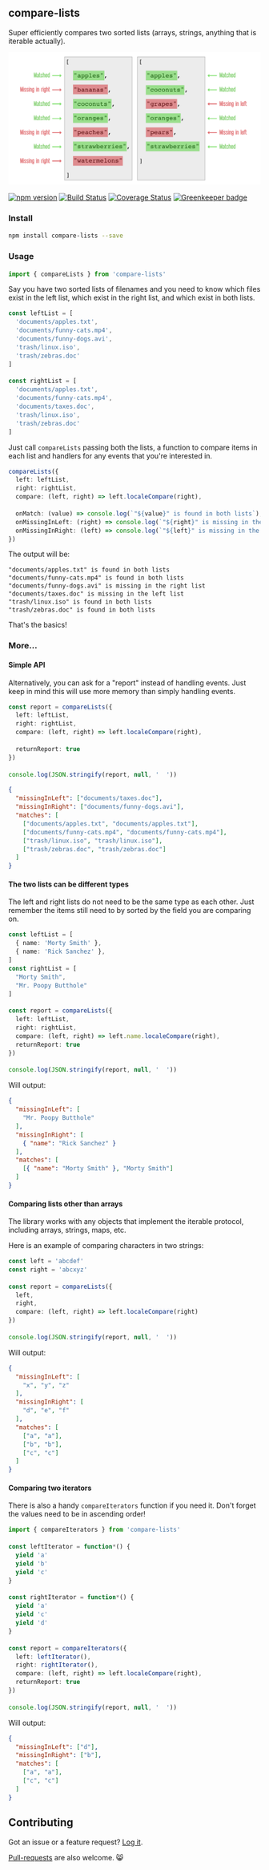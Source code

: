 ## compare-lists

Super efficiently compares two sorted lists (arrays, strings, anything that is iterable actually).


<center>
	<img src="https://raw.githubusercontent.com/codeandcats/compare-lists/master/img/visualisation.png" />
</center>

[![npm version](https://badge.fury.io/js/compare-lists.svg)](https://badge.fury.io/js/compare-lists)
[![Build Status](https://travis-ci.org/codeandcats/compare-lists.svg?branch=master)](https://travis-ci.org/codeandcats/compare-lists)
[![Coverage Status](https://coveralls.io/repos/github/codeandcats/compare-lists/badge.svg?branch=master)](https://coveralls.io/github/codeandcats/compare-lists?branch=master) [![Greenkeeper badge](https://badges.greenkeeper.io/codeandcats/compare-lists.svg)](https://greenkeeper.io/)


### Install
```sh
npm install compare-lists --save
```


### Usage
```typescript
import { compareLists } from 'compare-lists'
```

Say you have two sorted lists of filenames and you need to know which files exist in the left list, which exist in the right list, and which exist in both lists.

```typescript
const leftList = [
  'documents/apples.txt',
  'documents/funny-cats.mp4',
  'documents/funny-dogs.avi',
  'trash/linux.iso',
  'trash/zebras.doc'
]

const rightList = [
  'documents/apples.txt',
  'documents/funny-cats.mp4',
  'documents/taxes.doc',
  'trash/linux.iso',
  'trash/zebras.doc'
]
```

Just call `compareLists` passing both the lists, a function to compare items in each list and handlers for any events that you're interested in.

```typescript
compareLists({
  left: leftList,
  right: rightList,
  compare: (left, right) => left.localeCompare(right),

  onMatch: (value) => console.log(`"${value}" is found in both lists`),
  onMissingInLeft: (right) => console.log(`"${right}" is missing in the left list`),
  onMissingInRight: (left) => console.log(`"${left}" is missing in the right list`)
})
```

The output will be:

```
"documents/apples.txt" is found in both lists
"documents/funny-cats.mp4" is found in both lists
"documents/funny-dogs.avi" is missing in the right list
"documents/taxes.doc" is missing in the left list
"trash/linux.iso" is found in both lists
"trash/zebras.doc" is found in both lists
```

That's the basics!

### More...

#### Simple API

Alternatively, you can ask for a "report" instead of handling events. Just keep in mind this will use more memory than simply handling events.

```typescript
const report = compareLists({
  left: leftList,
  right: rightList,
  compare: (left, right) => left.localeCompare(right),

  returnReport: true
})

console.log(JSON.stringify(report, null, '  '))
```

```json
{
  "missingInLeft": ["documents/taxes.doc"],
  "missingInRight": ["documents/funny-dogs.avi"],
  "matches": [
    ["documents/apples.txt", "documents/apples.txt"],
    ["documents/funny-cats.mp4", "documents/funny-cats.mp4"],
    ["trash/linux.iso", "trash/linux.iso"],
    ["trash/zebras.doc", "trash/zebras.doc"]
  ]
}
```

#### The two lists can be different types

The left and right lists do not need to be the same type as each other. Just remember the items still need to by sorted by the field you are comparing on.

```typescript
const leftList = [
  { name: 'Morty Smith' },
  { name: 'Rick Sanchez' },
]
const rightList = [
  "Morty Smith",
  "Mr. Poopy Butthole"
]

const report = compareLists({
  left: leftList,
  right: rightList,
  compare: (left, right) => left.name.localeCompare(right),
  returnReport: true
})

console.log(JSON.stringify(report, null, '  '))
```

Will output:

```json
{
  "missingInLeft": [
    "Mr. Poopy Butthole"
  ],
  "missingInRight": [
    { "name": "Rick Sanchez" }
  ],
  "matches": [
    [{ "name": "Morty Smith" }, "Morty Smith"]
  ]
}
```

#### Comparing lists other than arrays
The library works with any objects that implement the iterable protocol, including arrays, strings, maps, etc.

Here is an example of comparing characters in two strings:

```typescript
const left = 'abcdef'
const right = 'abcxyz'

const report = compareLists({
  left,
  right,
  compare: (left, right) => left.localeCompare(right)
})

console.log(JSON.stringify(report, null, '  '))
```

Will output:

```json
{
  "missingInLeft": [
    "x", "y", "z"
  ],
  "missingInRight": [
    "d", "e", "f"
  ],
  "matches": [
    ["a", "a"],
    ["b", "b"],
    ["c", "c"]
  ]
}
```

#### Comparing two iterators
There is also a handy `compareIterators` function if you need it.
Don't forget the values need to be in ascending order!

```typescript
import { compareIterators } from 'compare-lists'

const leftIterator = function*() {
  yield 'a'
  yield 'b'
  yield 'c'
}

const rightIterator = function*() {
  yield 'a'
  yield 'c'
  yield 'd'
}

const report = compareIterators({
  left: leftIterator(),
  right: rightIterator(),
  compare: (left, right) => left.localeCompare(right),
  returnReport: true
})

console.log(JSON.stringify(report, null, '  '))
```

Will output:

```json
{
  "missingInLeft": ["d"],
  "missingInRight": ["b"],
  "matches": [
    ["a", "a"],
    ["c", "c"]
  ]
}
```


## Contributing
Got an issue or a feature request? [Log it](https://github.com/codeandcats/compare-lists/issues).

[Pull-requests](https://github.com/codeandcats/compare-lists/pulls) are also welcome. 😸
